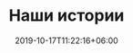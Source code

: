 ---
title: "Наши истории"
date: 2019-10-17T11:22:16+06:00
draft: false
description : "this is a meta description"
---
